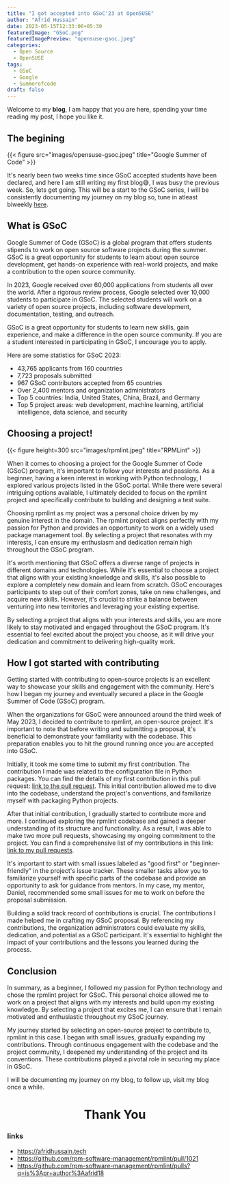 ```yaml
---
title: "I got accepted into GSoC'23 at OpenSUSE"
author: "Afrid Hussain"
date: 2023-05-15T12:33:06+05:30
featuredImage: "GSoC.png"
featuredImagePreview: "opensuse-gsoc.jpeg"
categories:
  - Open Source
  - OpenSUSE
tags:
  - GSoC
  - Google
  - Summerofcode
draft: false
---
```




Welcome to my **blog**, I am happy that you are here, spending your time reading my post, I hope you like it.

## The begining

{{< figure src="images/opensuse-gsoc.jpeg" title="Google Summer of Code" >}}

It's nearly been two weeks time since GSoC accepted students have been declared, and here I am still writing my first blog😅, I was busy the previous week. So, lets get going. This will be a start to the GSoC series, I will be consistently documenting my journey on my blog so, tune in atleast biweekly [here](https://afridhussain.tech).

## What is GSoC

Google Summer of Code (GSoC) is a global program that offers students stipends to work on open source software projects during the summer. GSoC is a great opportunity for students to learn about open source development, get hands-on experience with real-world projects, and make a contribution to the open source community.

In 2023, Google received over 60,000 applications from students all over the world. After a rigorous review process, Google selected over 10,000 students to participate in GSoC. The selected students will work on a variety of open source projects, including software development, documentation, testing, and outreach.

GSoC is a great opportunity for students to learn new skills, gain experience, and make a difference in the open source community. If you are a student interested in participating in GSoC, I encourage you to apply.

Here are some statistics for GSoC 2023:

* 43,765 applicants from 160 countries
* 7,723 proposals submitted
* 967 GSoC contributors accepted from 65 countries
* Over 2,400 mentors and organization administrators
* Top 5 countries: India, United States, China, Brazil, and Germany
* Top 5 project areas: web development, machine learning, artificial intelligence, data science, and security


## Choosing a project!

{{< figure height=300 src="images/rpmlint.jpeg" title="RPMLint" >}}

When it comes to choosing a project for the Google Summer of Code (GSoC) program, it's important to follow your interests and passions. As a beginner, having a keen interest in working with Python technology, I explored various projects listed in the GSoC portal. While there were several intriguing options available, I ultimately decided to focus on the rpmlint project and specifically contribute to building and designing a test suite.

Choosing rpmlint as my project was a personal choice driven by my genuine interest in the domain. The rpmlint project aligns perfectly with my passion for Python and provides an opportunity to work on a widely used package management tool. By selecting a project that resonates with my interests, I can ensure my enthusiasm and dedication remain high throughout the GSoC program.

It's worth mentioning that GSoC offers a diverse range of projects in different domains and technologies. While it's essential to choose a project that aligns with your existing knowledge and skills, it's also possible to explore a completely new domain and learn from scratch. GSoC encourages participants to step out of their comfort zones, take on new challenges, and acquire new skills. However, it's crucial to strike a balance between venturing into new territories and leveraging your existing expertise.

By selecting a project that aligns with your interests and skills, you are more likely to stay motivated and engaged throughout the GSoC program. It's essential to feel excited about the project you choose, as it will drive your dedication and commitment to delivering high-quality work.



## How I got started with contributing

Getting started with contributing to open-source projects is an excellent way to showcase your skills and engagement with the community. Here's how I began my journey and eventually secured a place in the Google Summer of Code (GSoC) program.

When the organizations for GSoC were announced around the third week of May 2023, I decided to contribute to rpmlint, an open-source project. It's important to note that before writing and submitting a proposal, it's beneficial to demonstrate your familiarity with the codebase. This preparation enables you to hit the ground running once you are accepted into GSoC.

Initially, it took me some time to submit my first contribution. The contribution I made was related to the configuration file in Python packages. You can find the details of my first contribution in this pull request: [link to the pull request](https://github.com/rpm-software-management/rpmlint/pull/1021). This initial contribution allowed me to dive into the codebase, understand the project's conventions, and familiarize myself with packaging Python projects.

After that initial contribution, I gradually started to contribute more and more. I continued exploring the rpmlint codebase and gained a deeper understanding of its structure and functionality. As a result, I was able to make two more pull requests, showcasing my ongoing commitment to the project. You can find a comprehensive list of my contributions in this link: [link to my pull requests](https://github.com/rpm-software-management/rpmlint/pulls?q=is%3Apr+author%3Aafrid18).

It's important to start with small issues labeled as "good first" or "beginner-friendly" in the project's issue tracker. These smaller tasks allow you to familiarize yourself with specific parts of the codebase and provide an opportunity to ask for guidance from mentors. In my case, my mentor, Daniel, recommended some small issues for me to work on before the proposal submission.

Building a solid track record of contributions is crucial. The contributions I made helped me in crafting my GSoC proposal. By referencing my contributions, the organization administrators could evaluate my skills, dedication, and potential as a GSoC participant. It's essential to highlight the impact of your contributions and the lessons you learned during the process.


## Conclusion


In summary, as a beginner, I followed my passion for Python technology and chose the rpmlint project for GSoC. This personal choice allowed me to work on a project that aligns with my interests and build upon my existing knowledge. By selecting a project that excites me, I can ensure that I remain motivated and enthusiastic throughout my GSoC journey.

My journey started by selecting an open-source project to contribute to, rpmlint in this case. I began with small issues, gradually expanding my contributions. Through continuous engagement with the codebase and the project community, I deepened my understanding of the project and its conventions. These contributions played a pivotal role in securing my place in GSoC.


I will be documenting my journey on my blog, to follow up, visit my blog once a while.




<h1 align='center'> Thank You </h1>


### links
- https://afridhussain.tech
- https://github.com/rpm-software-management/rpmlint/pull/1021
- https://github.com/rpm-software-management/rpmlint/pulls?q=is%3Apr+author%3Aafrid18



